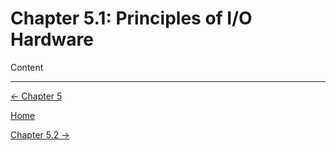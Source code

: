 # Chapter 5.1: Principles of I/O Hardware

Content

---

[← Chapter 5](Chapter%205%20%2038221.md)

[Home](../../AiredDev%20b02d5/Notes%20on%20M%2061e3e.md)

[Chapter 5.2 →](Chapter%205%20%20758e8.md)